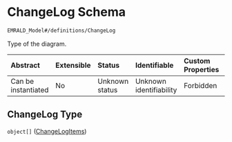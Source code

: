 # ChangeLog Schema

```txt
EMRALD_Model#/definitions/ChangeLog
```

Type of the diagram.

| Abstract            | Extensible | Status         | Identifiable            | Custom Properties | Additional Properties | Access Restrictions | Defined In                                                                                    |
| :------------------ | :--------- | :------------- | :---------------------- | :---------------- | :-------------------- | :------------------ | :-------------------------------------------------------------------------------------------- |
| Can be instantiated | No         | Unknown status | Unknown identifiability | Forbidden         | Allowed               | none                | [EMRALD\_JsonSchemaV3\_0.json\*](../../out/EMRALD_JsonSchemaV3_0.json "open original schema") |

## ChangeLog Type

`object[]` ([ChangeLogItems](emrald_jsonschemav3_0-definitions-changelog-changelogitems.md))
